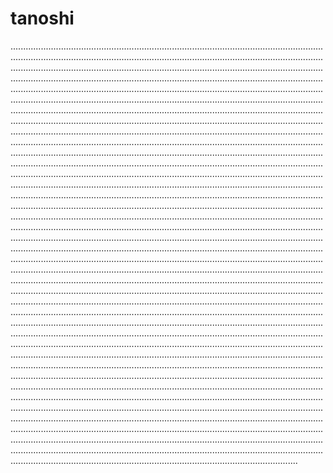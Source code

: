 # tanoshi

......................................................................................................................................................................................................................................................................................................................................................................................................................................................................................................................................................................................................................................................................................................................................................................................................................................................................................................................................................................................................................................................................................................................................................................................................................................................................................................................................................................................................................................................................................................................................................................................................................................................................................................................................................................................................................................................................................................................................................................................................................................................................................................................................................................................................................................................................................................................................................................................................................................................................................................................................................................................................................................................................................................................................................................................................................................................................................................................................................................................................................................................................................................................................................................................................................................................................................................................................................................................................................................................................................................................................................................................................................................................................................................................................................................................................................................................................................................................................................................................................................................................................................................................................................................................................................................................................................................................................................................................................................................................................................................................................................................................................................................................................................................................................................................................................................................................................................................................................................................................................................................................................................................................................................